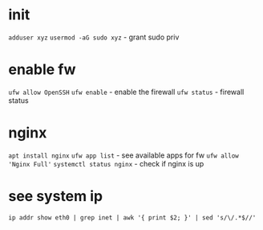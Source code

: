 # init
`adduser xyz`
`usermod -aG sudo xyz` - grant sudo priv

# enable fw
`ufw allow OpenSSH`
`ufw enable` - enable the firewall
`ufw status` - firewall status

# nginx
`apt install nginx`
`ufw app list` - see available apps for fw
`ufw allow 'Nginx Full'`
`systemctl status nginx` - check if nginx is up

# see system ip
`ip addr show eth0 | grep inet | awk '{ print $2; }' | sed 's/\/.*$//'`
